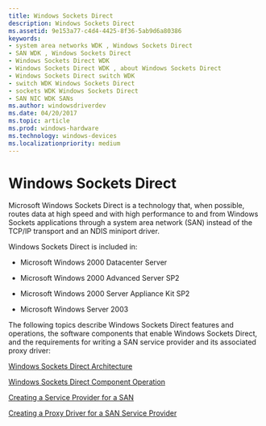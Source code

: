 ```yaml
---
title: Windows Sockets Direct
description: Windows Sockets Direct
ms.assetid: 9e153a77-c4d4-4425-8f36-5ab9d6a80386
keywords:
- system area networks WDK , Windows Sockets Direct
- SAN WDK , Windows Sockets Direct
- Windows Sockets Direct WDK
- Windows Sockets Direct WDK , about Windows Sockets Direct
- Windows Sockets Direct switch WDK
- switch WDK Windows Sockets Direct
- sockets WDK Windows Sockets Direct
- SAN NIC WDK SANs
ms.author: windowsdriverdev
ms.date: 04/20/2017
ms.topic: article
ms.prod: windows-hardware
ms.technology: windows-devices
ms.localizationpriority: medium
---
```


# Windows Sockets Direct





Microsoft Windows Sockets Direct is a technology that, when possible, routes data at high speed and with high performance to and from Windows Sockets applications through a system area network (SAN) instead of the TCP/IP transport and an NDIS miniport driver.

Windows Sockets Direct is included in:

-   Microsoft Windows 2000 Datacenter Server

-   Microsoft Windows 2000 Advanced Server SP2

-   Microsoft Windows 2000 Server Appliance Kit SP2

-   Microsoft Windows Server 2003

The following topics describe Windows Sockets Direct features and operations, the software components that enable Windows Sockets Direct, and the requirements for writing a SAN service provider and its associated proxy driver:

[Windows Sockets Direct Architecture](windows-sockets-direct-architecture.md)

[Windows Sockets Direct Component Operation](windows-sockets-direct-component-operation.md)

[Creating a Service Provider for a SAN](creating-a-service-provider-for-a-san.md)

[Creating a Proxy Driver for a SAN Service Provider](creating-a-proxy-driver-for-a-san-service-provider.md)

 

 






